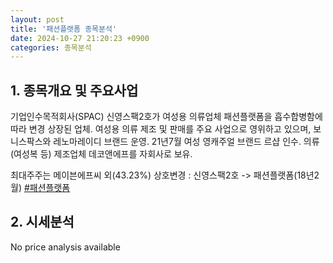 ```yaml
---
layout: post
title: '패션플랫폼 종목분석'
date: 2024-10-27 21:20:23 +0900
categories: 종목분석
---
```


## 1. 종목개요 및 주요사업

기업인수목적회사(SPAC) 신영스팩2호가 여성용 의류업체 패션플랫폼을 흡수합병함에 따라 변경 상장된 업체. 여성용 의류 제조 및 판매를 주요 사업으로 영위하고 있으며, 보니스팍스와 레노마레이디 브랜드 운영. 21년7월 여성 영캐주얼 브랜드 르샵 인수. 의류(여성복 등) 제조업체 데코앤에프를 자회사로 보유.

최대주주는 메이븐에프씨 외(43.23%) 상호변경 : 신영스팩2호 -> 패션플랫폼(18년2월)
[#패션플랫폼](#)

## 2. 시세분석

No price analysis available
